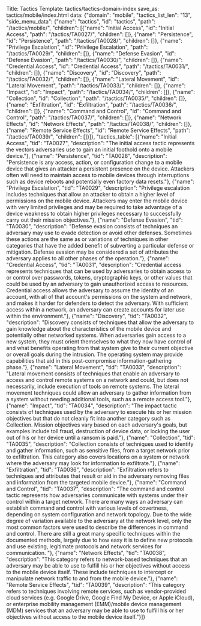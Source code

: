 Title: Tactics
Template: tactics/tactics-domain-index
save_as: tactics/mobile/index.html
data: {"domain": "mobile", "tactics_list_len": "13", "side_menu_data": {"name": "tactics", "id": "tactics", "path": "/tactics/mobile/", "children": [{"name": "Initial Access", "id": "Initial Access", "path": "/tactics/TA0027/", "children": []}, {"name": "Persistence", "id": "Persistence", "path": "/tactics/TA0028/", "children": []}, {"name": "Privilege Escalation", "id": "Privilege Escalation", "path": "/tactics/TA0029/", "children": []}, {"name": "Defense Evasion", "id": "Defense Evasion", "path": "/tactics/TA0030/", "children": []}, {"name": "Credential Access", "id": "Credential Access", "path": "/tactics/TA0031/", "children": []}, {"name": "Discovery", "id": "Discovery", "path": "/tactics/TA0032/", "children": []}, {"name": "Lateral Movement", "id": "Lateral Movement", "path": "/tactics/TA0033/", "children": []}, {"name": "Impact", "id": "Impact", "path": "/tactics/TA0034/", "children": []}, {"name": "Collection", "id": "Collection", "path": "/tactics/TA0035/", "children": []}, {"name": "Exfiltration", "id": "Exfiltration", "path": "/tactics/TA0036/", "children": []}, {"name": "Command and Control", "id": "Command and Control", "path": "/tactics/TA0037/", "children": []}, {"name": "Network Effects", "id": "Network Effects", "path": "/tactics/TA0038/", "children": []}, {"name": "Remote Service Effects", "id": "Remote Service Effects", "path": "/tactics/TA0039/", "children": []}]}, "tactics_table": [{"name": "Initial Access", "tid": "TA0027", "description": "The initial access tactic represents the vectors adversaries use to gain an initial foothold onto a mobile device."}, {"name": "Persistence", "tid": "TA0028", "description": "Persistence is any access, action, or configuration change to a mobile device that gives an attacker a persistent presence on the device. Attackers often will need to maintain access to mobile devices through interruptions such as device reboots and potentially even factory data resets."}, {"name": "Privilege Escalation", "tid": "TA0029", "description": "Privilege escalation includes techniques that allow an attacker to obtain a higher level of permissions on the mobile device. Attackers may enter the mobile device with very limited privileges and may be required to take advantage of a device weakness to obtain higher privileges necessary to successfully carry out their mission objectives."}, {"name": "Defense Evasion", "tid": "TA0030", "description": "Defense evasion consists of techniques an adversary may use to evade detection or avoid other defenses. Sometimes these actions are the same as or variations of techniques in other categories that have the added benefit of subverting a particular defense or mitigation. Defense evasion may be considered a set of attributes the adversary applies to all other phases of the operation."}, {"name": "Credential Access", "tid": "TA0031", "description": "Credential access represents techniques that can be used by adversaries to obtain access to or control over passwords, tokens, cryptographic keys, or other values that could be used by an adversary to gain unauthorized access to resources. Credential access allows the adversary to assume the identity of an account, with all of that account's permissions on the system and network, and makes it harder for defenders to detect the adversary. With sufficient access within a network, an adversary can create accounts for later use within the environment."}, {"name": "Discovery", "tid": "TA0032", "description": "Discovery consists of techniques that allow the adversary to gain knowledge about the characteristics of the mobile device and potentially other networked systems. When adversaries gain access to a new system, they must orient themselves to what they now have control of and what benefits operating from that system give to their current objective or overall goals during the intrusion. The operating system may provide capabilities that aid in this post-compromise information-gathering phase."}, {"name": "Lateral Movement", "tid": "TA0033", "description": "Lateral movement consists of techniques that enable an adversary to access and control remote systems on a network and could, but does not necessarily, include execution of tools on remote systems. The lateral movement techniques could allow an adversary to gather information from a system without needing additional tools, such as a remote access tool."}, {"name": "Impact", "tid": "TA0034", "description": "The impact tactic consists of techniques used by the adversary to execute his or her mission objectives but that do not cleanly fit into another category such as Collection. Mission objectives vary based on each adversary's goals, but examples include toll fraud, destruction of device data, or locking the user out of his or her device until a ransom is paid."}, {"name": "Collection", "tid": "TA0035", "description": "Collection consists of techniques used to identify and gather information, such as sensitive files, from a target network prior to exfiltration. This category also covers locations on a system or network where the adversary may look for information to exfiltrate."}, {"name": "Exfiltration", "tid": "TA0036", "description": "Exfiltration refers to techniques and attributes that result or aid in the adversary removing files and information from the targeted mobile device."}, {"name": "Command and Control", "tid": "TA0037", "description": "The command and control tactic represents how adversaries communicate with systems under their control within a target network. There are many ways an adversary can establish command and control with various levels of covertness, depending on system configuration and network topology. Due to the wide degree of variation available to the adversary at the network level, only the most common factors were used to describe the differences in command and control. There are still a great many specific techniques within the documented methods, largely due to how easy it is to define new protocols and use existing, legitimate protocols and network services for communication. "}, {"name": "Network Effects", "tid": "TA0038", "description": "This category refers to network-based techniques that an adversary may be able to use to fulfill his or her objectives without access to the mobile device itself. These include techniques to intercept or manipulate network traffic to and from the mobile device."}, {"name": "Remote Service Effects", "tid": "TA0039", "description": "This category refers to techniques involving remote services, such as vendor-provided cloud services (e.g. Google Drive, Google Find My Device, or Apple iCloud), or enterprise mobility management (EMM)/mobile device management (MDM) services that an adversary may be able to use to fulfill his or her objectives without access to the mobile device itself."}]}